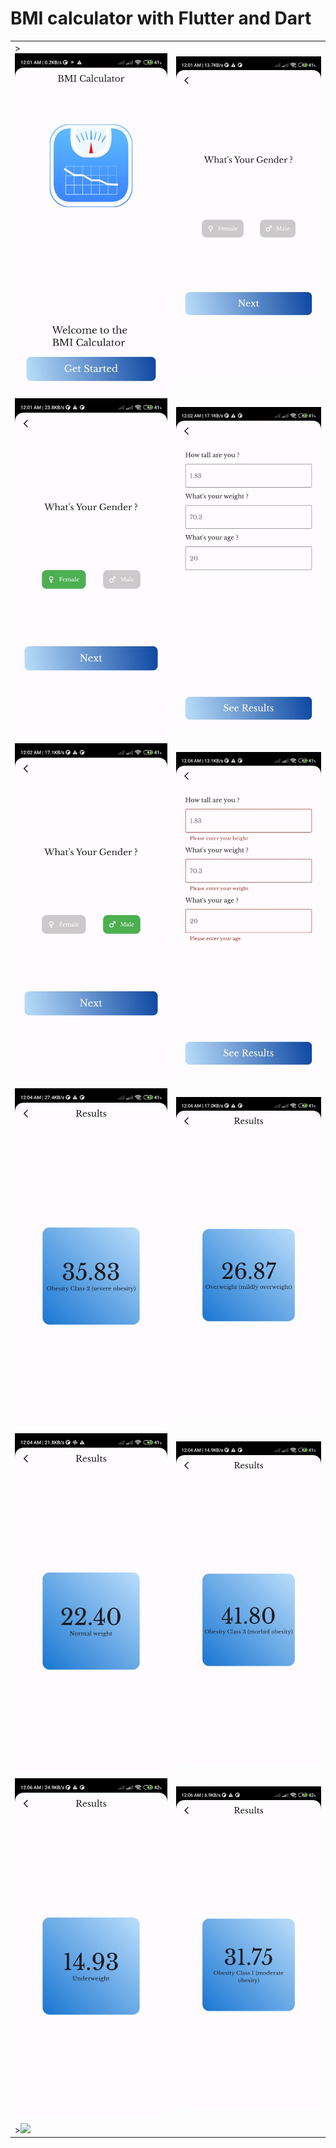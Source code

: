 # BMI calculator with Flutter and Dart
<table>
  <tr>
    <td>><img src='https://github.com/mrkzqsmv/BMI-calculator-with-Flutter-and-Dart/blob/main/app_screens/WhatsApp%20Image%202023-10-03%20at%2012.10.03%20AM.jpeg'></td>
    <td><img src='https://github.com/mrkzqsmv/BMI-calculator-with-Flutter-and-Dart/blob/main/app_screens/WhatsApp%20Image%202023-10-03%20at%2012.10.03%20AM%20(1).jpeg'></td>
  </tr>
  <tr>
    <td><img src='https://github.com/mrkzqsmv/BMI-calculator-with-Flutter-and-Dart/blob/main/app_screens/WhatsApp%20Image%202023-10-03%20at%2012.10.02%20AM.jpeg'></td>
    <td><img src='https://github.com/mrkzqsmv/BMI-calculator-with-Flutter-and-Dart/blob/main/app_screens/WhatsApp%20Image%202023-10-03%20at%2012.10.02%20AM%20(2).jpeg'></td>
  </tr>
  <tr>
     <td><img src='https://github.com/mrkzqsmv/BMI-calculator-with-Flutter-and-Dart/blob/main/app_screens/WhatsApp%20Image%202023-10-03%20at%2012.10.02%20AM%20(1).jpeg'></td>
     <td><img src='https://github.com/mrkzqsmv/BMI-calculator-with-Flutter-and-Dart/blob/main/app_screens/WhatsApp%20Image%202023-10-03%20at%2012.10.01%20AM.jpeg'></td>
  </tr>
  <tr>
     <td><img src='https://github.com/mrkzqsmv/BMI-calculator-with-Flutter-and-Dart/blob/main/app_screens/WhatsApp%20Image%202023-10-03%20at%2012.10.01%20AM%20(3).jpeg'></td>
    <td><img src='https://github.com/mrkzqsmv/BMI-calculator-with-Flutter-and-Dart/blob/main/app_screens/WhatsApp%20Image%202023-10-03%20at%2012.10.01%20AM%20(2).jpeg'></td>
  </tr>
  <tr>
     <td><img src='https://github.com/mrkzqsmv/BMI-calculator-with-Flutter-and-Dart/blob/main/app_screens/WhatsApp%20Image%202023-10-03%20at%2012.10.01%20AM%20(1).jpeg'></td>
     <td><img src='https://github.com/mrkzqsmv/BMI-calculator-with-Flutter-and-Dart/blob/main/app_screens/WhatsApp%20Image%202023-10-03%20at%2012.10.00%20AM.jpeg'></td>
  </tr>
  <tr>
       <td><img src='https://github.com/mrkzqsmv/BMI-calculator-with-Flutter-and-Dart/blob/main/app_screens/WhatsApp%20Image%202023-10-03%20at%2012.10.00%20AM%20(2).jpeg'></td>
        <td><img src='https://github.com/mrkzqsmv/BMI-calculator-with-Flutter-and-Dart/blob/main/app_screens/WhatsApp%20Image%202023-10-03%20at%2012.10.00%20AM%20(1).jpeg'></td>
  </tr>
  <tr>
   <td>><img src='https://github.com/mrkzqsmv/BMI-calculator-with-Flutter-and-Dart/blob/main/app_screens/WhatsApp-Video-2023-10-03-at-121.gif'></td>
  </tr>
</table>
